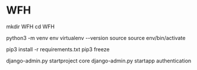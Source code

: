 # WFH
mkdir WFH
cd WFH

python3 -m venv env
virtualenv --version
source source env/bin/activate

pip3 install -r requirements.txt
pip3 freeze

django-admin.py startproject core
django-admin.py startapp authentication
